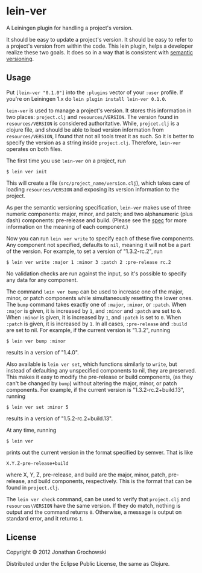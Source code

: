 # lein-ver

A Leiningen plugin for handling a project's version.

It should be easy to update a project's version.
It should be easy to refer to a project's version from within the code.
This lein plugin, helps a developer realize these two goals.
It does so in a way that is consistent with
[semantic versioning](http://semver.org/).

## Usage

Put `[lein-ver "0.1.0"]`
into the `:plugins` vector of your `:user` profile.
If you're on Leiningen 1.x do `lein plugin install lein-ver 0.1.0`.

`lein-ver` is used to manage a project's version.
It stores this information in two places:
`project.clj` and `resources/VERSION`.
The version found in `resources/VERSION` is considered authoritative.
While, `projcet.clj` is a clojure file,
and should be able to load version information from `resources/VERSION`,
I found that not all tools treat it as such.
So it is better to specify the version as a string inside `project.clj`.
Therefore, `lein-ver` operates on both files.

The first time you use `lein-ver` on a project, run

    $ lein ver init

This will create a file (`src/project_name/version.clj`),
which takes care of loading `resources/VERSION`
and exposing its version information to the project.

As per the semantic versioning specification,
`lein-ver` makes use of three numeric components:
major, minor, and patch;
and two alphanumeric (plus dash) components:
pre-release and build.
(Please see the [spec](http://semver.org/)
for more information on the meaning of each component.)

Now you can run `lein ver write`
to specify each of these five components.
Any component not specified, defaults to `nil`,
meaning it will not be a part of the version.
For example, to set a version of "1.3.2-rc.2", run

    $ lein ver write :major 1 :minor 3 :patch 2 :pre-release rc.2

No validation checks are run against the input,
so it's possible to specify any data for any component.

The command `lein ver bump` can be used to increase one of the
major, minor, or patch components
while simultaneously resetting the lower ones.
The `bump` command takes exactly one of
`:major`, `:minor`, or `:patch`.
When `:major` is given, it is increased by `1`,
and `:minor` and `:patch` are set to `0`.
When `:minor` is given, it is increased by `1`,
and `:patch` is set to `0`.
When `:patch` is given, it is increased by `1`.
In all cases, `:pre-release` and `:build` are set to nil.
For example, if the current version is "1.3.2", running

    $ lein ver bump :minor

results in a version of "1.4.0".

Also available is `lein ver set`, which functions similarly to `write`,
but instead of defaulting any unspecified components to nil,
they are preserved.
This makes it easy to modify the pre-release or build components,
(as they can't be changed by `bump`)
without altering the major, minor, or patch components.
For example, if the current version is "1.3.2-rc.2+build.13", running

    $ lein ver set :minor 5

results in a version of "1.5.2-rc.2+build.13".

At any time, running

    $ lein ver

prints out the current version in the format specified by semver.
That is like

    X.Y.Z-pre-release+build

where X, Y, Z, pre-release, and build
are the major, minor, patch, pre-release, and build components, respectively.
This is the format that can be found in `project.clj`.

The `lein ver check` command, can be used to verify that
`project.clj` and `resources\VERSION` have the same version.
If they do match, nothing is output and the command returns `0`.
Otherwise, a message is output on standard error, and it returns `1`.

## License

Copyright © 2012 Jonathan Grochowski

Distributed under the Eclipse Public License, the same as Clojure.
